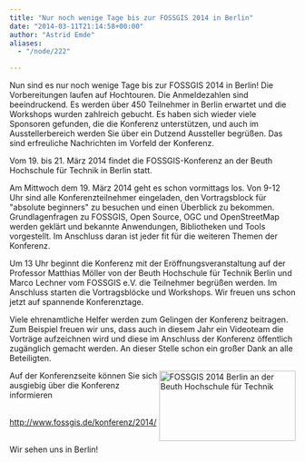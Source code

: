 ```yaml
---
title: "Nur noch wenige Tage bis zur FOSSGIS 2014 in Berlin"
date: "2014-03-11T21:14:58+00:00"
author: "Astrid Emde"
aliases:
  - "/node/222"

---
```


<p>Nun sind es nur noch wenige Tage bis zur FOSSGIS 2014 in Berlin! Die Vorbereitungen laufen auf Hochtouren. Die Anmeldezahlen sind beeindruckend. Es werden über 450 Teilnehmer in Berlin erwartet und die Workshops wurden zahlreich gebucht. Es haben sich wieder viele Sponsoren gefunden, die die Konferenz unterstützen, und auch im Ausstellerbereich werden Sie über ein Dutzend Aussteller begrüßen. Das sind erfreuliche Nachrichten im Vorfeld der Konferenz.</p>
<p>Vom 19. bis 21. März 2014 findet die FOSSGIS-Konferenz an der Beuth Hochschule für Technik in Berlin statt.</p>
<p>Am Mittwoch dem 19. März 2014 geht es schon vormittags los. Von 9-12 Uhr sind alle Konferenzteilnehmer eingeladen, den Vortragsblock für &quot;absolute beginners&quot; zu besuchen und einen &Uuml;berblick zu bekommen. Grundlagenfragen zu FOSSGIS, Open Source, OGC und OpenStreetMap werden geklärt und bekannte Anwendungen, Bibliotheken und Tools vorgestellt. Im Anschluss daran ist jeder fit für die weiteren Themen der Konferenz.</p>
<p>Um 13 Uhr beginnt die Konferenz mit der Eröffnungsveranstaltung auf der Professor Matthias Möller von der Beuth Hochschule für Technik Berlin und Marco Lechner vom FOSSGIS e.V. die Teilnehmer begrüßen werden. Im Anschluss starten die Vortragsblöcke und Workshops. Wir freuen uns schon jetzt auf spannende Konferenztage.</p>
<p>Viele ehrenamtliche Helfer werden zum Gelingen der Konferenz beitragen. Zum Beispiel freuen wir uns, dass auch in diesem Jahr ein Videoteam die Vorträge aufzeichnen wird und diese im Anschluss der Konferenz öffentlich zugänglich gemacht werden. An dieser Stelle schon ein großer Dank an alle Beteiligten.</p>
<img alt="FOSSGIS 2014 Berlin an der Beuth Hochschule für Technik" height="124px" src="http://www.fossgis.de/w/images/b/ba/03_300dpi_preview.png" style="width: 240px; height: 124px; float: right;" width="240px" />
<p>Auf der Konferenzseite können Sie sich ausgiebig über die Konferenz informieren</p>
<p><a href="http://www.fossgis.de/konferenz/2014/"><br />
	http://www.fossgis.de/konferenz/2014/</a></p>
<p><br />
	Wir sehen uns in Berlin!</p>
